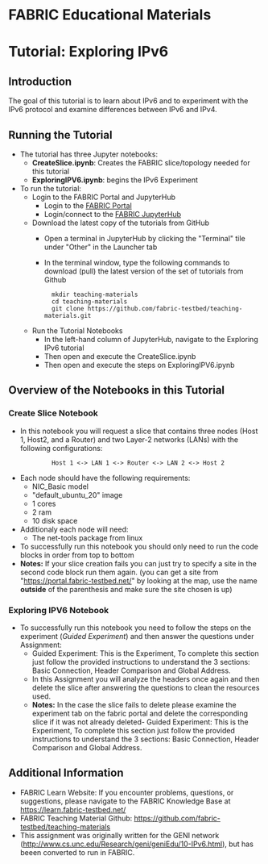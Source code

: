 # FABRIC Educational Materials
# Tutorial: Exploring IPv6

## Introduction
The goal of this tutorial is to learn about IPv6 and to experiment with the IPv6 protocol and examine differences between IPv6 and IPv4.

## Running the Tutorial
- The tutorial has three Jupyter notebooks:
	- **CreateSlice.ipynb**: Creates the FABRIC slice/topology needed for this tutorial
	- **ExploringIPV6.ipynb**: begins the IPv6 Experiment
- To run the tutorial:
	- Login to the FABRIC Portal and JupyterHub
    	- Login to the [FABRIC Portal](https://portal.fabric-testbed.net/)
    	- Login/connect to the [FABRIC JupyterHub](https://learn.fabric-testbed.net/knowledge-base/creating-your-first-experiment-in-jupyter-hub/)
	- Download the latest copy of the tutorials from GitHub
    	- Open a terminal in JupyterHub by clicking the "Terminal" tile under "Other" in the Launcher tab
    	- In the terminal window, type the following commands to download (pull) the latest version of the set of tutorials from Github

        	    mkdir teaching-materials
        	    cd teaching-materials
        	    git clone https://github.com/fabric-testbed/teaching-materials.git


	- Run the Tutorial Notebooks
    	- In the left-hand column of JupyterHub, navigate to the Exploring IPv6 tutorial
    	- Then open and execute the CreateSlice.ipynb
       	- Then open and execute the steps on ExploringIPV6.ipynb
 
## Overview of the Notebooks in this Tutorial

### Create Slice Notebook
- In this notebook you will request a slice that contains three nodes (Host 1, Host2, and a Router) and two Layer-2 networks (LANs) with the following configurations:
```
        	Host 1 <-> LAN 1 <-> Router <-> LAN 2 <-> Host 2
```
- Each node should have the following requirements:
	- NIC_Basic model
	- "default_ubuntu_20" image
	- 1 cores
	- 2 ram
	- 10 disk space
- Additionaly each node will need:
	- The net-tools package from linux
 - To successfully run this notebook you should only need to run the code blocks in order from top to bottom
 - **Notes:** If your slice creation fails you can just try to specify a site in the second code block run them again. (you can get a site from "https://portal.fabric-testbed.net/" by looking at the map, use the name **outside** of the parenthesis and make sure the site chosen is up)

### Exploring IPV6 Notebook
- To successfully run this notebook you need to follow the steps on the experiment (*Guided Experiment*) and then answer the questions under Assignment:
	- Guided Experiment: This is the Experiment, To complete this section just follow the provided instructions to understand the 3 sections: Basic Connection, Header Comparison and Global Address.
	- In this Assignment you will analyze the headers once again and then delete the slice after answering the questions to clean the resources used.
	- **Notes:** In the case the slice fails to delete please examine the experiment tab on the fabric portal and delete the corresponding slice if it was not already deleted- Guided Experiment: This is the Experiment, To complete this section just follow the provided instructions to understand the 3 sections: Basic Connection, Header Comparison and Global Address.
 
## Additional Information
- FABRIC Learn Website: If you encounter problems, questions, or suggestions, please navigate to the FABRIC Knowledge Base at https://learn.fabric-testbed.net/
- FABRIC Teaching Material Github: <https://github.com/fabric-testbed/teaching-materials>
- This assignment was originally written for the GENI network (<http://www.cs.unc.edu/Research/geni/geniEdu/10-IPv6.html>), but has beeen converted to run in FABRIC.
